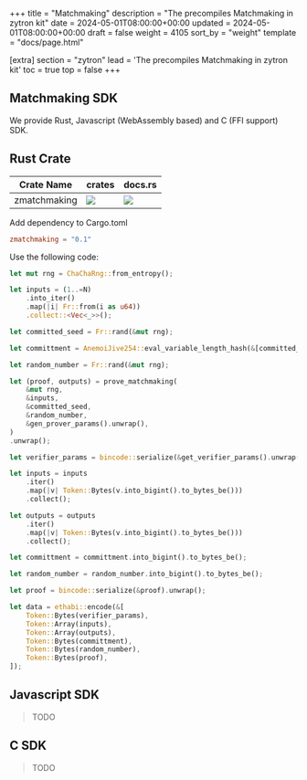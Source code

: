 +++
title = "Matchmaking"
description = "The precompiles Matchmaking in zytron kit"
date = 2024-05-01T08:00:00+00:00
updated = 2024-05-01T08:00:00+00:00
draft = false
weight = 4105
sort_by = "weight"
template = "docs/page.html"

[extra]
section = "zytron"
lead = 'The precompiles Matchmaking in zytron kit'
toc = true
top = false
+++

## Matchmaking SDK

We provide Rust, Javascript (WebAssembly based) and C (FFI support) SDK.

## Rust Crate

| Crate Name | crates | docs.rs |
| - | - | - |
| zmatchmaking | ![](https://img.shields.io/crates/v/zmatchmaking) | ![](https://img.shields.io/docsrs/zmatchmaking) |

Add dependency to Cargo.toml

```toml
zmatchmaking = "0.1"
```

Use the following code:

```rust
let mut rng = ChaChaRng::from_entropy();

let inputs = (1..=N)
    .into_iter()
    .map(|i| Fr::from(i as u64))
    .collect::<Vec<_>>();

let committed_seed = Fr::rand(&mut rng);

let committment = AnemoiJive254::eval_variable_length_hash(&[committed_seed]);

let random_number = Fr::rand(&mut rng);

let (proof, outputs) = prove_matchmaking(
    &mut rng,
    &inputs,
    &committed_seed,
    &random_number,
    &gen_prover_params().unwrap(),
)
.unwrap();

let verifier_params = bincode::serialize(&get_verifier_params().unwrap()).unwrap();

let inputs = inputs
    .iter()
    .map(|v| Token::Bytes(v.into_bigint().to_bytes_be()))
    .collect();

let outputs = outputs
    .iter()
    .map(|v| Token::Bytes(v.into_bigint().to_bytes_be()))
    .collect();

let committment = committment.into_bigint().to_bytes_be();

let random_number = random_number.into_bigint().to_bytes_be();

let proof = bincode::serialize(&proof).unwrap();

let data = ethabi::encode(&[
    Token::Bytes(verifier_params),
    Token::Array(inputs),
    Token::Array(outputs),
    Token::Bytes(committment),
    Token::Bytes(random_number),
    Token::Bytes(proof),
]);
```

## Javascript SDK

> TODO

## C SDK

> TODO
